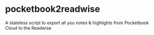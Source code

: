 # pocketbook2readwise
A stateless script to export all you notes &amp; highlights from Pocketbook Cloud to the Readwise
